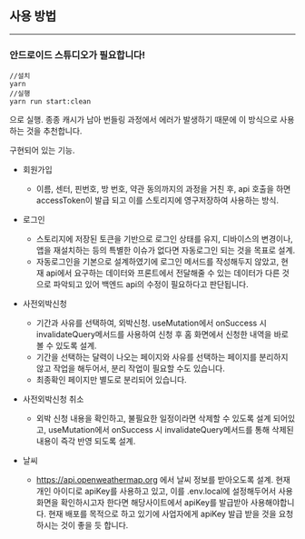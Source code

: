 ## 사용 방법

---

### 안드로이드 스튜디오가 필요합니다!

```
//설치
yarn
//실행
yarn run start:clean
```

으로 실행. 종종 캐시가 남아 번들링 과정에서 에러가 발생하기 때문에 이 방식으로 사용하는 것을 추천합니다.

구현되어 있는 기능.

- 회원가입
  - 이름, 센터, 핀번호, 방 번호, 약관 동의까지의 과정을 거친 후, api 호출을 하면 accessToken이 발급 되고 이를 스토리지에 영구저장하여 사용하는 방식.
- 로그인

  - 스토리지에 저장된 토큰을 기반으로 로그인 상태를 유지, 디바이스의 변경이나, 앱을 재설치하는 등의 특별한 이슈가 없다면 자동로그인 되는 것을 목표로 설계.
  - 자동로그인을 기본으로 설계하였기에 로그인 메서드를 작성해두지 않았고, 현재 api에서 요구하는 데이터와 프론트에서 전달해줄 수 있는 데이터가 다른 것으로 파악되고 있어 백엔드 api의 수정이 필요하다고 판단됩니다.

- 사전외박신청
  - 기간과 사유를 선택하여, 외박신청. useMutation에서 onSuccess 시 invalidateQuery메서드를 사용하여 신청 후 홈 화면에서 신청한 내역을 바로 볼 수 있도록 설계.
  - 기간을 선택하는 달력이 나오는 페이지와 사유를 선택하는 페이지를 분리하지 않고 작업을 해두어서, 분리 작업이 필요할 수도 있습니다.
  - 최종확인 페이지만 별도로 분리되어 있습니다.
- 사전외박신청 취소
  - 외박 신청 내용을 확인하고, 불필요한 일정이라면 삭제할 수 있도록 설계 되어있고, useMutation에서 onSuccess 시 invalidateQuery메서드를 통해 삭제된 내용이 즉각 반영 되도록 설계.
- 날씨
  - https://api.openweathermap.org 에서 날씨 정보를 받아오도록 설계. 현재 개인 아이디로 apiKey를 사용하고 있고, 이를 .env.local에 설정해두어서 사용 화면을 확인하시고자 한다면 해당사이트에서 apiKey를 발급받아 사용해야합니다. 현재 배포를 목적으로 하고 있기에 사업자에게 apiKey 발급 받을 것을 요청하시는 것이 좋을 듯 합니다.
